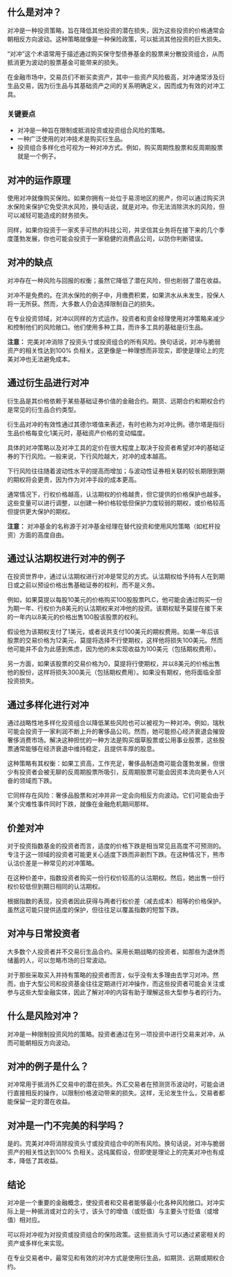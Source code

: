 ## 什么是对冲？

对冲是一种投资策略，旨在降低其他投资的潜在损失，因为这些投资的价格通常会朝相反方向波动。这种策略就像是一种保险政策，可以抵消其他投资的巨大损失。

“对冲”这个术语常用于描述通过购买保守型债券基金的股票来分散投资组合，从而抵消更为波动的股票基金可能带来的损失。

在金融市场中，交易员们不断买卖资产，其中一些资产风险极高，对冲通常涉及衍生品交易，因为衍生品与其基础资产之间的关系明确定义，因而成为有效的对冲工具。

### 关键要点

- 对冲是一种旨在限制或抵消投资或投资组合风险的策略。
- 一种广泛使用的对冲技术是购买衍生品。
- 投资组合多样化也可视为一种对冲方式。例如，购买周期性股票和反周期股票就是一个例子。

## 对冲的运作原理

使用对冲就像购买保险。如果你拥有一处位于易涝地区的房产，你可以通过购买洪水保险来保护它免受洪水风险，换句话说，就是对冲。你无法消除洪水的风险，但可以减轻可能造成的财务损失。

同样，如果你投资于一家炙手可热的科技公司，并坚信其业务将在接下来的几个季度蓬勃发展，你也可能会投资于一家稳健的消费品公司，以防你判断错误。

## 对冲的缺点

对冲存在一种风险与回报的权衡；虽然它降低了潜在风险，但也削弱了潜在收益。

对冲不是免费的。在洪水保险的例子中，月缴费积累，如果洪水从未发生，投保人将一无所获。然而，大多数人仍会选择限制自己的损失。

在专业投资领域，对冲以同样的方式运作。投资者和资金经理使用对冲策略来减少和控制他们的风险敞口。他们使用多种工具，而许多工具的基础是衍生品。

**注意：** 完美对冲消除了投资头寸或投资组合的所有风险。换句话说，对冲与脆弱资产的相关性达到100% 负相关。这更像是一种理想而非现实，即使是理论上的完美对冲也无法避免成本。

## 通过衍生品进行对冲

衍生品是其价格依赖于某些基础证券价值的金融合约。期货、远期合约和期权合约是常见的衍生品合约类型。

衍生品对冲的有效性通过其德尔塔值来表述，有时也称为对冲比例。德尔塔是指衍生品价格每变化1美元时，基础资产价格的变动幅度。

具体的对冲策略以及对冲工具的定价在很大程度上取决于投资者希望对冲的基础证券的下行风险。一般来说，下行风险越大，对冲的成本越高。

下行风险往往随着波动性水平的提高而增加；与波动性证券相关联的较长期限到期的期权将会更贵，因为作为对冲手段的成本更高。

通常情况下，行权价格越高，认沽期权的价格越贵，但它提供的价格保护也越多。这些变量可以进行调整，以创建一种价格较低但保护力度较弱的期权，或价格较高但提供更大保护的期权。

**注意：** 对冲基金的名称源于对冲基金经理在替代投资和使用风险策略（如杠杆投资）方面的高度自由。

## 通过认沽期权进行对冲的例子

在投资世界中，通过认沽期权进行对冲是常见的方式。认沽期权给予持有人在到期日或之前以预设价格出售基础证券的权利，而不是义务。

例如，如果莫提以每股10美元的价格购买100股股票PLC，他可能会通过购买一份为期一年、行权价为8美元的认沽期权来对冲他的投资。该期权赋予莫提在接下来的一年内以8美元的价格出售100股该股票的权利。

假设他为该期权支付了1美元，或者说共支付100美元的期权费用。如果一年后该股票的交易价格为12美元，莫提将选择不行使期权，这样他将损失100美元。然而他可能并不会为此感到焦虑，因为他的未实现收益为100美元（包括期权费用）。

另一方面，如果该股票的交易价格为0，莫提将行使期权，并以8美元的价格出售他的股份，这样将损失300美元（包括期权费用）。如果没有期权，他将面临全部投资损失。

## 通过多样化进行对冲

通过战略性地多样化投资组合以降低某些风险也可以被视为一种对冲。例如，瑞秋可能会投资于一家利润不断上升的奢侈品公司。然而，她可能担心经济衰退会摧毁奢侈消费市场。解决这种担忧的一种方法是购买烟草股票或公用事业股票，这些股票通常能够在经济衰退中维持稳定，且提供丰厚的股息。

这种策略有其权衡：如果工资高，工作充足，奢侈品制造商可能会蓬勃发展，但很少有投资者会被无聊的反周期股票所吸引，反周期股票可能会因资本流向更令人兴奋的领域而下跌。

它同样存在风险：奢侈品股票和对冲并非一定会向相反方向波动。它们可能会由于某个灾难性事件同时下跌，就像在金融危机期间那样。

## 价差对冲

对于投资指数基金的投资者而言，适度的价格下跌是相当常见且高度不可预测的。专注于这一领域的投资者可能更关心适度下跌而非剧烈下跌。在这种情况下，熊市认沽价差是一种常见的对冲策略。

在这种价差中，指数投资者购买一份行权价较高的认沽期权。然后，她出售一份行权价较低但到期日相同的认沽期权。

根据指数的表现，投资者因此获得与两者行权价差（减去成本）相等的价格保护。虽然这可能只提供适度的保护，但往往足以覆盖指数的短暂下跌。

## 对冲与日常投资者

大多数个人投资者并不交易衍生品合约。采用长期战略的投资者，如那些为退休而储蓄的人，可以忽略市场的日常波动。

对于那些采取买入并持有策略的投资者而言，似乎没有太多理由去学习对冲。然而，由于大型公司和投资基金往往定期进行对冲操作，而这些投资者可能会关注或参与这些大型金融实体，因此了解对冲的内容有助于理解这些大型参与者的行为。

## 什么是风险对冲？

对冲是一种限制投资风险的策略。投资者通过在另一项投资中进行交易来对冲，从而可能朝相反方向波动。

## 对冲的例子是什么？

对冲常用于抵消外汇交易中的潜在损失。外汇交易者在预测货币波动时，可能会进行直接相反的操作，以限制价格波动带来的损失。这样，无论发生什么，交易者都能保留一定的潜在收益。

## 对冲是一门不完美的科学吗？

是的。完美对冲将消除投资头寸或投资组合中的所有风险。换句话说，对冲与脆弱资产的相关性达到100% 负相关。这纯属假设，但即使是理论上的完美对冲也有成本，降低了其收益。

## 结论

对冲是一个重要的金融概念，使投资者和交易者能够最小化各种风险敞口。对冲实际上是一种抵消或对立的头寸，该头寸的增值（或贬值）与主要头寸贬值（或增值）相对应。

可以将对冲视为对投资或投资组合的保险政策。这些抵消头寸可以通过紧密相关的资产或多样化来实现。

在专业交易者中，最常见和有效的对冲方式是使用衍生品，如期货、远期或期权合约。
